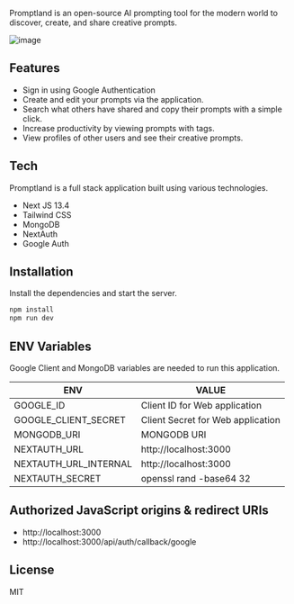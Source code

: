 

Promptland is an open-source AI prompting tool for the modern world to discover, create, and share creative prompts.

![image](https://github.com/jagxman/promptland/assets/33289432/d2561f8d-b8a0-43d9-a857-84c5fa9d1365)

## Features

- Sign in using Google Authentication
- Create and edit your prompts via the application.
- Search what others have shared and copy their prompts with a simple click.
- Increase productivity by viewing prompts with tags.
- View profiles of other users and see their creative prompts.

## Tech

Promptland is a full stack application built using various technologies.

- Next JS 13.4
- Tailwind CSS
- MongoDB
- NextAuth
- Google Auth


## Installation


Install the dependencies and start the server.

```sh
npm install
npm run dev
```

## ENV Variables

Google Client and MongoDB variables are needed to run this application.

| ENV | VALUE |
| ------ | ------ |
| GOOGLE_ID |Client ID for Web application |
| GOOGLE_CLIENT_SECRET | Client Secret for Web application |
| MONGODB_URI | MONGODB URI |
| NEXTAUTH_URL | http://localhost:3000 |
| NEXTAUTH_URL_INTERNAL | http://localhost:3000 |
| NEXTAUTH_SECRET |  openssl rand -base64 32 |


## Authorized JavaScript origins & redirect URIs
- http://localhost:3000
- http://localhost:3000/api/auth/callback/google




## License
MIT

